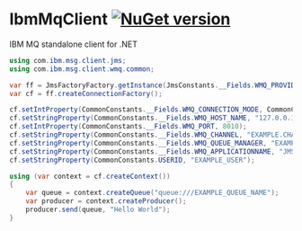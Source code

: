 # IbmMqClient  [![NuGet version](https://badge.fury.io/nu/IbmMqClient.svg)](http://badge.fury.io/nu/IbmMqClient)
IBM MQ standalone client for .NET

```csharp
using com.ibm.msg.client.jms;
using com.ibm.msg.client.wmq.common;
```

```csharp
var ff = JmsFactoryFactory.getInstance(JmsConstants.__Fields.WMQ_PROVIDER);
var cf = ff.createConnectionFactory();

cf.setIntProperty(CommonConstants.__Fields.WMQ_CONNECTION_MODE, CommonConstants.__Fields.WMQ_CM_CLIENT);
cf.setStringProperty(CommonConstants.__Fields.WMQ_HOST_NAME, "127.0.0.1");
cf.setIntProperty(CommonConstants.__Fields.WMQ_PORT, 8010);
cf.setStringProperty(CommonConstants.__Fields.WMQ_CHANNEL, "EXAMPLE.CHANNEL.ONE");
cf.setStringProperty(CommonConstants.__Fields.WMQ_QUEUE_MANAGER, "EXAMPLE_QUEUE_MANAGER");
cf.setStringProperty(CommonConstants.__Fields.WMQ_APPLICATIONNAME, "JMS EXAMPLE");
cf.setStringProperty(CommonConstants.USERID, "EXAMPLE_USER");

using (var context = cf.createContext())
{
    var queue = context.createQueue("queue:///EXAMPLE_QUEUE_NAME");
    var producer = context.createProducer();
    producer.send(queue, "Hello World");
}
```
